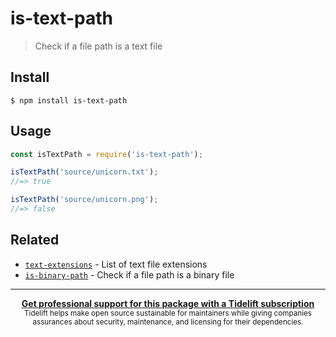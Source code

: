 # is-text-path

> Check if a file path is a text file


## Install

```
$ npm install is-text-path
```


## Usage

```js
const isTextPath = require('is-text-path');

isTextPath('source/unicorn.txt');
//=> true

isTextPath('source/unicorn.png');
//=> false
```


## Related

- [`text-extensions`](https://github.com/sindresorhus/text-extensions) - List of text file extensions
- [`is-binary-path`](https://github.com/sindresorhus/is-binary-path) - Check if a file path is a binary file


---

<div align="center">
	<b>
		<a href="https://tidelift.com/subscription/pkg/npm-is-text-path?utm_source=npm-is-text-path&utm_medium=referral&utm_campaign=readme">Get professional support for this package with a Tidelift subscription</a>
	</b>
	<br>
	<sub>
		Tidelift helps make open source sustainable for maintainers while giving companies<br>assurances about security, maintenance, and licensing for their dependencies.
	</sub>
</div>
